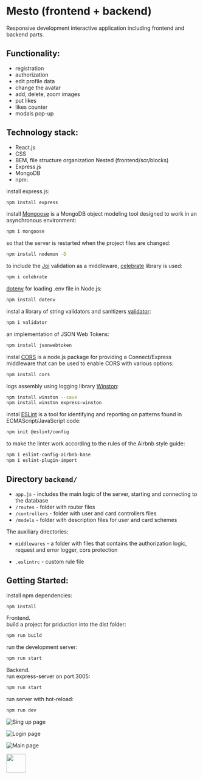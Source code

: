 # Mesto (frontend + backend)

Responsive development interactive application including frontend and backend parts.  

## Functionality:
* registration
* authorization
* edit profile data
* change the avatar
* add, delete, zoom images
* put likes
* likes counter
* modals pop-up 

## Technology stack:
* React.js
* CSS
* BEM, file structure organization Nested (frontend/scr/blocks)
* Express.js
* MongoDB
* npm:

install express.js:
```bash
npm install express
```

install [Mongoose](https://www.npmjs.com/package/mongoose) is a MongoDB object modeling tool designed to work in an asynchronous environment:
```bash
npm i mongoose
```

so that the server is restarted when the project files are changed:
```bash
npm install nodemon -D
```

to include the [Joi](https://joi.dev/api/) validation as a middleware, [celebrate](https://github.com/arb/celebrate) library is used:
```bash
npm i celebrate
```

[dotenv](https://www.npmjs.com/package/dotenv) for loading .env file in Node.js:
```bash
npm install dotenv
```

instal a library of string validators and sanitizers [validator](https://www.npmjs.com/package/validator):
```bash
npm i validator
```

an implementation of JSON Web Tokens:
```bash
npm install jsonwebtoken
```

instal [CORS](https://www.npmjs.com/package/cors) is a node.js package for providing a Connect/Express middleware that can be used to enable CORS with various options:
```bash
npm install cors
```

logs assembly using logging library [Winston](https://www.npmjs.com/package/winston):
``` bash
npm install winston --save
npm install winston express-winston
```

instal [ESLint](https://www.npmjs.com/package/eslint) is a tool for identifying and reporting on patterns found in ECMAScript/JavaScript code:
``` bash
npm init @eslint/config
```

to make the linter work according to the rules of the Airbnb style guide:
``` bash
npm i eslint-config-airbnb-base
npm i eslint-plugin-import
```

## Directory `backend/`
- `app.js` - includes the main logic of the server, starting and connecting to the database
- `/routes` - folder with router files
- `/controllers` - folder with user and card controllers files
- `/models` - folder with description files for user and card schemes

The auxiliary directories:
- `middlewares` - a folder with files that contains the authorization logic, request and error logger, cors protection

- `.eslintrc` - custom rule file

## Getting Started:
install npm dependencies:
```bash
npm install
```
Frontend. \
build a project for priduction into the dist folder:
```bash
npm run build
```

run the development server:
```bash
npm run start
```

Backend. \
run express-server on port 3005:
```bash
npm run start
```

run server with hot-reload:
```bash
npm run dev
```

<!-- [http://localhost:3000](http://localhost:3000) will be open on your browser to see the result. -->

![Sing up page](https://github.com/lifein2020/mesto-front-back/tree/main/frontend/src/images/signup.png)

![Login page](https://github.com/lifein2020/mesto-front-back/tree/main/frontend/src/images/login.png)

![Main page](https://github.com/lifein2020/mesto-front-back/tree/main/frontend/src/images/main.png)

<img src="https://github.com/lifein2020/mesto-front-back/tree/main/frontend/src/images/main.png" width="50" height="50"/>
